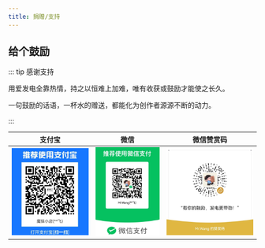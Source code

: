 ```yaml
---
title: 捐赠/支持
---
```



给个鼓励
---------------



::: tip 感谢支持

用爱发电全靠热情，持之以恒难上加难，唯有收获或鼓励才能使之长久。

一句鼓励的话语，一杯水的赠送，都能化为创作者源源不断的动力。

:::



| 支付宝                  | 微信                   | 微信赞赏码                |
| ----------------------- | ---------------------- | ------------------------- |
| ![](images/ali_pay.jpg) | ![](images/wx_pay.jpg) | ![](images/wx_donate.jpg) |
